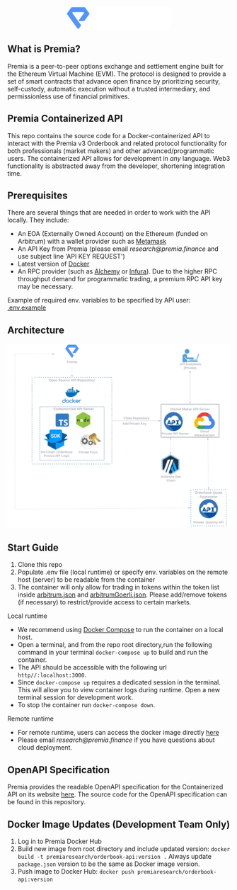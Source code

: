 <p align="center">
  <img src="img/premia.png" alt='logo' height="50">
</p>

## What is Premia?
Premia is a peer-to-peer options exchange and settlement engine built for the Ethereum Virtual Machine (EVM). 
The protocol is designed to provide a set of smart contracts that advance open finance by prioritizing security, 
self-custody, automatic execution without a trusted intermediary, and permissionless use of financial primitives.

## Premia Containerized API
This repo contains the source code for a Docker-containerized API to interact with the Premia v3 Orderbook and 
related protocol functionality for both professionals (market makers) and other advanced/programmatic users. The containerized API allows for development in _any_ language. Web3 functionality is abstracted away from the developer, shortening integration time.

## Prerequisites
There are several things that are needed in order to work with the API locally. They include:

- An EOA (Externally Owned Account) on the Ethereum (funded on Arbitrum) with a wallet provider such as [Metamask](https://metamask.io/)
- An API Key from Premia (please email _research@premia.finance_ and use subject line 'API KEY REQUEST')
- Latest version of [Docker](https://docs.docker.com/get-docker/)
- An RPC provider (such as [Alchemy](https://www.alchemy.com/) or [Infura](https://www.infura.io/)). Due 
  to the higher RPC throughput demand for programmatic trading, a premium RPC API key may be necessary. 

Example of required env. variables to be specified by API user: [.env.example](.env.example)

## Architecture
<p align="center">
  <img src="img/architecture.png" alt='architecture' width="600">
</p>

## Start Guide
1. Clone this repo
2. Populate .env file (local runtime) or specify env. variables on the remote host (server) to be readable from the container
3. The container will only allow for trading in tokens within the token list inside [arbitrum.json](src%2Fconfig%2Farbitrum.json) 
   and [arbitrumGoerli.json](src%2Fconfig%2FarbitrumGoerli.json).  Please add/remove tokens (if necessary) to restrict/provide access to certain markets.

Local runtime
- We recommend using [Docker Compose](https://docs.docker.com/compose/) to run the container on a local host. 
- Open a terminal, and from the repo root directory,run the following command in your terminal `docker-compose up` to 
  build and run the container. 
- The API should be accessible with the following url `http//:localhost:3000`. 
- Since `docker-compose up` requires a dedicated session in the terminal. This will allow you to view container 
  logs during runtime. Open a new terminal session for development work. 
- To stop the container run `docker-compose down`.

Remote runtime
- For remote runtime, users can access the docker image directly [here](https://hub.docker.com/r/premiaresearch/orderbook-api)
- Please email _research@premia.finance_ if you have questions about cloud deployment.

## OpenAPI Specification
Premia provides the readable OpenAPI specification for the Containerized API on its website [here](https://docs.premia.blue/developer-center/api/containerized-api/api-specification).
The source code for the OpenAPI specification can be found in this repository. 


## Docker Image Updates (Development Team Only)
1. Log in to Premia Docker Hub
2. Build new image from root directory and include updated version: 
```docker build -t premiaresearch/orderbook-api:version .```
Always update `package.json` version to be the same as Docker image version.
3. Push image to Docker Hub:
```docker push premiaresearch/orderbook-api:version```

